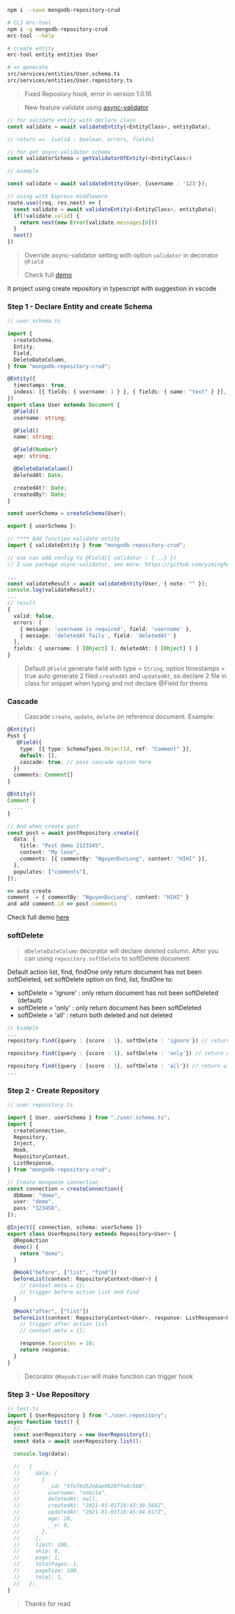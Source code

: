 ```bash
npm i --save mongodb-repository-crud
```

```bash
# CLI mrc-tool
npm i -g mongodb-repository-crud
mrc-tool --help

# create entity
mrc-tool entity entities User

# => generate
src/services/entities/User.schema.ts
src/services/entities/User.repository.ts
```

> Fixed Reposiory hook, error in version 1.0.16

> New feature validate using [async-validator](https://www.npmjs.com/package/async-validator)

```typescript
// for validate entity with declare class
const validate = await validateEntity(<EntityClass>, entityData);

// return =>  {valid : boolean, errors, fields}

// for get async-validator schema
const validatorSchema = getValidatorOfEntity(<EntityClass>)

// example

const validate = await validateEntity(User, {username : '123'});

// using with Express middleware
route.use((req, res,next) => {
  const validate = await validateEntity(<EntityClass>, entityData);
  if(!validate.valid) {
    return next(new Error(validate.messages[0]))
  }
  next()
})
```

> Override async-validator setting with option `validator` in decorator `@Field`
>
> Check full [demo](https://github.com/nguyenduclong-ict/mogodb-repository-curd/blob/master/src/test/index.test.ts)

It project using create repository in typescript with suggestion in vscode

### Step 1 - Declare Entity and create Schema

```typescript
// user.schema.ts

import {
  createSchema,
  Entity,
  Field,
  DeleteDateColumn,
} from "mongodb-repository-crud";

@Entity({
  timestamps: true,
  indexs: [{ fields: { username: 1 } }, { fields: { name: "text" } }],
})
export class User extends Document {
  @Field()
  username: string;

  @Field()
  name: string;

  @Field(Number)
  age: string;

  @DeleteDateColumn()
  deletedAt: Date;

  createdAt?: Date;
  createdBy?: Date;
}

const userSchema = createSchema(User);

export { userSchema };
```

```typescript
// **** Add function validate entity
import { validateEntity } from "mongodb-repository-crud";

// use can add config to @Field({ validator : {...} })
// I use package async-validator, see more: https://github.com/yiminghe/async-validator

...
const validateResult = await validateEntity(User, { note: "" });
console.log(validateResult);
...
// result
{
  valid: false,
  errors: [
    { message: 'username is required', field: 'username' },
    { message: 'deletedAt fails', field: 'deletedAt' }
  ],
  fields: { username: [ [Object] ], deletedAt: [ [Object] ] }
}
```

> Default `@Field` generate field with type = `String`, option timestamps = true auto generate 2 filed `createdAt` and `updatedAt`, so declare 2 file in class for snippet when typing and not declare @Field for thems

### Cascade

> Cascade `create`, `update`, `delete` on reference document.
> Example:

```typescript
@Entity()
Post {
   @Field({
    type: [{ type: SchemaTypes.ObjectId, ref: "Comment" }],
    default: [],
    cascade: true, // pass cascade option here
  })
  comments: Comment[]
}

@Entity()
Comment {
  ...
}

// And when create post
const post = await postRepository.create({
  data: {
    title: "Post demo 2123345",
    content: "My love",
    comments: [{ commentBy: "NguyenDucLong", content: "HIHI" }],
  },
  populates: ["comments"],
});

=> auto create
comment  = { commentBy: "NguyenDucLong", content: "HIHI" }
and add comment.id => post.comments
```

Check full demo [here](https://github.com/nguyenduclong-ict/mogodb-repository-curd/blob/master/src/test/cascade.test.ts)

### softDelete

> `@DeleteDateColumn` decorator will declare deleted column. After you can using `repository.softDelete` to softDelete document

Default action list, find, findOne only return document has not been softDeleted, set softDelete option on find, list, findOne to:

- softDelete = 'ignore' : only return document has not been softDeleted (default)
- softDelete = 'only' : only return document has been softDeleted
- softDelete = 'all' : return both deleted and not deleted

```typescript
// Example
...
repository.find({query : {score : 1}, softDelete : 'ignore'}) // return except softDeleted

repository.find({query : {score : 1}, softDelete : 'only'}) // return only softDeleted

repository.find({query : {score : 1}, softDelete : 'all'}) // return all document
...
```

### Step 2 - Create Repository

```typescript
// user.repository.ts

import { User, userSchema } from "./user.schema.ts";
import {
  createConnection,
  Repository,
  Inject,
  Hook,
  RepositoryContext,
  ListResponse,
} from "mongodb-repository-crud";

// Create mongoose connection
const connection = createConnection({
  dbName: "demo",
  user: "demo",
  pass: "123456",
});

@Inject({ connection, schema: userSchema })
export class UserRepository extends Repository<User> {
  @RepoAction
  demo() {
    return "demo";
  }

  @Hook("before", ["list", "find"])
  beforeList(context: RepositoryContext<User>) {
    // context.meta = {};
    // trigger before action list and find
  }

  @Hook("after", ["list"])
  beforeList(context: RepositoryContext<User>, response: ListResponse<User>) {
    // trigger after action list
    // context.meta = {};

    response.favorites = 10;
    return response;
  }
}
```

> Decorator `@RepoAction` will make function can trigger hook

### Step 3 - Use Repository

```typescript
// test.ts
import { UserRepository } from "./user.repository";
async function test() {
  // ...
  const userRepository = new UserRepository();
  const data = await userRepository.list();

  console.log(data);

  //   {
  //     data: [
  //       {
  //         _id: "5fef6d52e8ae0020ffe8c508",
  //         username: "nobita",
  //         deletedAt: null,
  //         createdAt: "2021-01-01T18:43:30.568Z",
  //         updatedAt: "2021-01-01T18:45:04.617Z",
  //         age: 10,
  //         __v: 0,
  //       },
  //     ],
  //     limit: 100,
  //     skip: 0,
  //     page: 1,
  //     totalPages: 1,
  //     pageSize: 100,
  //     total: 1,
  //   };
}
```

> Thanks for read
